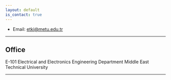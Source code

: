 ```yaml
---
layout: default
is_contact: true
---
```


* Email: [etki@metu.edu.tr](mailto:etki@metu.edu.tr)

---

## Office

E-101 
Electrical and Electronics Engineering Department 
Middle East Technical University

---

